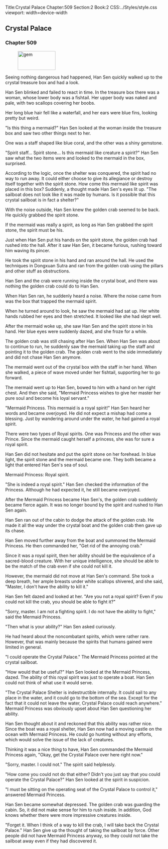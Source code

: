 Title:Crystal Palace 
Chapter:509 
Section:2 
Book:2 
CSS:../Styles/style.css 
viewport: width=device-width
  
## Crystal Palace
### Chapter 509 
<figure>
	<img src="../Images/gem.gif" alt="gem" id="gem" width="120" height="60" />
</figure>
  

  
  Seeing nothing dangerous had happened, Han Sen quickly walked up to the crystal treasure box and had a look.

Han Sen blinked and failed to react in time. In the treasure box there was a woman, whose lower body was a fishtail. Her upper body was naked and pale, with two scallops covering her boobs.

Her long blue hair fell like a waterfall, and her ears were blue fins, looking pretty but weird.

"Is this thing a mermaid?" Han Sen looked at the woman inside the treasure box and saw two other things next to her.

One was a staff shaped like blue coral, and the other was a shiny gemstone.

"Spirit staff… Spirit stone… Is this mermaid like creature a spirit?" Han Sen saw what the two items were and looked to the mermaid in the box, surprised.

According to the logic, once the shelter was conquered, the spirit had no way to run away. It could either choose to give its allegiance or destroy itself together with the spirit stone. How come this mermaid like spirit was placed in this box? Suddenly, a thought made Han Sen's eyes lit up. "The sailboat does not look like it was made by humans. Is it possible that this crystal sailboat is in fact a shelter?"

With the noise outside, Han Sen knew the golden crab seemed to be back. He quickly grabbed the spirit stone.

If the mermaid was really a spirit, as long as Han Sen grabbed the spirit stone, the spirit must be his.

Just when Han Sen put his hands on the spirit stone, the golden crab had rushed into the hall. After it saw Han Sen, it became furious, rushing toward him waving its pincer.

He took the spirit stone in his hand and ran around the hall. He used the techniques in Dongxuan Sutra and ran from the golden crab using the pillars and other stuff as obstructions.

Han Sen and the crab were running inside the crystal boat, and there was nothing the golden crab could do to Han Sen.

When Han Sen ran, he suddenly heard a noise. Where the noise came from was the box that trapped the mermaid spirit.

When he turned around to look, he saw the mermaid had sat up. Her white hands rubbed her eyes and then stretched. It looked like she had slept well.

After the mermaid woke up, she saw Han Sen and the spirit stone in his hand. Her blue eyes were suddenly dazed, and she froze for a while.

The golden crab was still chasing after Han Sen. When Han Sen was about to continue to run, he suddenly saw the mermaid taking up the staff and pointing it to the golden crab. The golden crab went to the side immediately and did not chase Han Sen anymore.

The mermaid went out of the crystal box with the staff in her hand. When she walked, a piece of wave moved under her fishtail, supporting her to go forward.

The mermaid went up to Han Sen, bowed to him with a hand on her right chest. And then she said, "Mermaid Princess wishes to give her master her pure soul and become his loyal servant."

"Mermaid Princess. This mermaid is a royal spirit!" Han Sen heard her words and became overjoyed. He did not expect a mishap had come a blessing. Just by wandering around under the water, he had gained a royal spirit.

There were two types of Royal spirits. One was Princess and the other was Prince. Since the mermaid caught herself a princess, she was for sure a royal spirit.

Han Sen did not hesitate and put the spirit stone on her forehead. In blue light, the spirit stone and the mermaid became one. They both became a light that entered Han Sen's sea of soul.

Mermaid Princess: Royal spirit.

"She is indeed a royal spirit." Han Sen checked the information of the Princess. Although he had expected it, he still became overjoyed.

After the Mermaid Princess became Han Sen's, the golden crab suddenly became fierce again. It was no longer bound by the spirit and rushed to Han Sen again.

Han Sen ran out of the cabin to dodge the attack of the golden crab. He made it all the way under the crystal boat and the golden crab then gave up its chase.

Han Sen moved further away from the boat and summoned the Mermaid Princess. He then commanded her, "Get rid of the annoying crab."

Since it was a royal spirit, then her ability should be the equivalence of a sacred-blood creature. With her unique intelligence, she should be able to be the match of the crab even if she could not kill it.

However, the mermaid did not move at Han Sen's command. She took a deep breath, her ample breasts under white scallops shivered, and she said, "Master, I don't have the ability to kill it."

Han Sen felt dazed and looked at her. "Are you not a royal spirit? Even if you could not kill the crab, you should be able to fight it?"

"Sorry, master. I am not a fighting spirit. I do not have the ability to fight," said the Mermaid Princess.

"Then what is your ability?" Han Sen asked curiously.

He had heard about the noncombatant spirits, which were rather rare. However, that was mainly because the spirits that humans gained were limited in general.

"I could operate the Crystal Palace." The Mermaid Princess pointed at the crystal sailboat.

"How would that be useful?" Han Sen looked at the Mermaid Princess, dazed. The ability of this royal spirit was just to operate a boat. Han Sen could not think of what use it would serve.

"The Crystal Palace Shelter is indestructible internally. It could sail to any place in the water, and it could go to the bottom of the sea. Except for the fact that it could not leave the water, Crystal Palace could reach anywhere." Mermaid Princess was obviously upset about Han Sen questioning her ability.

Han Sen thought about it and reckoned that this ability was rather nice. Since the boat was a royal shelter, Han Sen now had a moving castle on the ocean with Mermaid Princess. He could go hunting without any efforts, which would solve the issue of the lack of creatures.

Thinking it was a nice thing to have, Han Sen commanded the Mermaid Princess again, "Okay, get the Crystal Palace over here right now."

"Sorry, master. I could not." The spirit said helplessly.

"How come you could not do that either? Didn't you just say that you could operate the Crystal Palace?" Han Sen looked at the spirit in suspicion.

"I must be sitting on the operating seat of the Crystal Palace to control it," answered Mermaid Princess.

Han Sen became somewhat depressed. The golden crab was guarding the cabin. So, it did not make sense for him to rush inside. In addition, God knows whether there were more impressive creatures inside.

"Forget it. When I think of a way to kill the crab, I will take back the Crystal Palace." Han Sen give up the thought of taking the sailboat by force. Other people did not have Mermaid Princess anyway, so they could not take the sailboat away even if they had discovered it.
